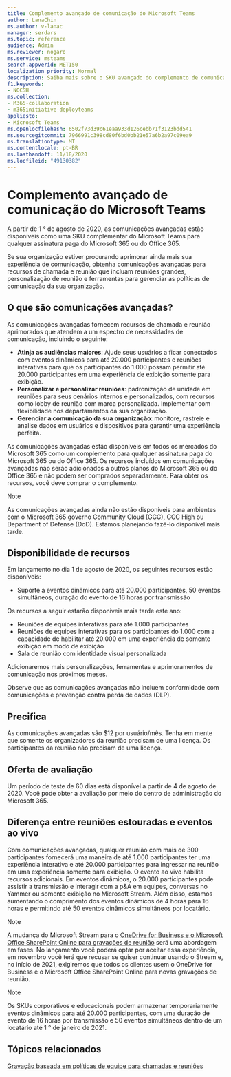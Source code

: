 ```yaml
---
title: Complemento avançado de comunicação do Microsoft Teams
author: LanaChin
ms.author: v-lanac
manager: serdars
ms.topic: reference
audience: Admin
ms.reviewer: nogaro
ms.service: msteams
search.appverid: MET150
localization_priority: Normal
description: Saiba mais sobre o SKU avançado do complemento de comunicação do Microsoft Teams.
f1.keywords:
- NOCSH
ms.collection:
- M365-collaboration
- m365initiative-deployteams
appliesto:
- Microsoft Teams
ms.openlocfilehash: 6502f73d39c61eaa933d126cebb71f3123bdd541
ms.sourcegitcommit: 7966991c398cd80f6bd0bb21e57a6b2a97c09ea9
ms.translationtype: MT
ms.contentlocale: pt-BR
ms.lasthandoff: 11/18/2020
ms.locfileid: "49130382"
---
```

# <a name="advanced-communications-add-on-for-microsoft-teams"></a>Complemento avançado de comunicação do Microsoft Teams

A partir de 1 ° de agosto de 2020, as comunicações avançadas estão disponíveis como uma SKU complementar do Microsoft Teams para qualquer assinatura paga do Microsoft 365 ou do Office 365.

Se sua organização estiver procurando aprimorar ainda mais sua experiência de comunicação, obtenha comunicações avançadas para recursos de chamada e reunião que incluam reuniões grandes, personalização de reunião e ferramentas para gerenciar as políticas de comunicação da sua organização.

## <a name="what-is-advanced-communications"></a>O que são comunicações avançadas?

As comunicações avançadas fornecem recursos de chamada e reunião aprimorados que atendem a um espectro de necessidades de comunicação, incluindo o seguinte:

- **Atinja as audiências maiores**: Ajude seus usuários a ficar conectados com eventos dinâmicos para até 20.000 participantes e reuniões interativas para que os participantes do 1.000 possam permitir até 20.000 participantes em uma experiência de exibição somente para exibição.
- **Personalizar e personalizar reuniões**: padronização de unidade em reuniões para seus cenários internos e personalizados, com recursos como lobby de reunião com marca personalizada. Implementar com flexibilidade nos departamentos da sua organização. 
- **Gerenciar a comunicação da sua organização**: monitore, rastreie e analise dados em usuários e dispositivos para garantir uma experiência perfeita.

As comunicações avançadas estão disponíveis em todos os mercados do Microsoft 365 como um complemento para qualquer assinatura paga do Microsoft 365 ou do Office 365. Os recursos incluídos em comunicações avançadas não serão adicionados a outros planos do Microsoft 365 ou do Office 365 e não podem ser comprados separadamente. Para obter os recursos, você deve comprar o complemento.

> [!NOTE]
> As comunicações avançadas ainda não estão disponíveis para ambientes com o Microsoft 365 governo Community Cloud (GCC), GCC High ou Department of Defense (DoD). Estamos planejando fazê-lo disponível mais tarde.

## <a name="feature-availability"></a>Disponibilidade de recursos

Em lançamento no dia 1 de agosto de 2020, os seguintes recursos estão disponíveis:

- Suporte a eventos dinâmicos para até 20.000 participantes, 50 eventos simultâneos, duração do evento de 16 horas por transmissão

Os recursos a seguir estarão disponíveis mais tarde este ano:

- Reuniões de equipes interativas para até 1.000 participantes
- Reuniões de equipes interativas para os participantes do 1.000 com a capacidade de habilitar até 20.000 em uma experiência de somente exibição em modo de exibição
- Sala de reunião com identidade visual personalizada

Adicionaremos mais personalizações, ferramentas e aprimoramentos de comunicação nos próximos meses. 

Observe que as comunicações avançadas não incluem conformidade com comunicações e prevenção contra perda de dados (DLP).

## <a name="pricing"></a>Precifica

As comunicações avançadas são $12 por usuário/mês. Tenha em mente que somente os organizadores da reunião precisam de uma licença. Os participantes da reunião não precisam de uma licença.

## <a name="trial-offer"></a>Oferta de avaliação

Um período de teste de 60 dias está disponível a partir de 4 de agosto de 2020. Você pode obter a avaliação por meio do centro de administração do Microsoft 365.

## <a name="difference-between-overflow-meetings-and-live-events"></a>Diferença entre reuniões estouradas e eventos ao vivo

Com comunicações avançadas, qualquer reunião com mais de 300 participantes fornecerá uma maneira de até 1.000 participantes ter uma experiência interativa e até 20.000 participantes para ingressar na reunião em uma experiência somente para exibição. O evento ao vivo habilita recursos adicionais. Em eventos dinâmicos, o 20.000 participantes pode assistir a transmissão e interagir com a p&A em equipes, conversas no Yammer ou somente exibição no Microsoft Stream. Além disso, estamos aumentando o comprimento dos eventos dinâmicos de 4 horas para 16 horas e permitindo até 50 eventos dinâmicos simultâneos por locatário. 

>[!Note]
> A mudança do Microsoft Stream para o [OneDrive for Business e o Microsoft Office SharePoint Online para gravações de reunião](../tmr-meeting-recording-change.md) será uma abordagem em fases. No lançamento você poderá optar por aceitar essa experiência, em novembro você terá que recusar se quiser continuar usando o Stream e, no início de 2021, exigiremos que todos os clientes usem o OneDrive for Business e o Microsoft Office SharePoint Online para novas gravações de reunião.

> [!NOTE]
> Os SKUs corporativos e educacionais podem armazenar temporariamente eventos dinâmicos para até 20.000 participantes, com uma duração de evento de 16 horas por transmissão e 50 eventos simultâneos dentro de um locatário até 1 ° de janeiro de 2021.

## <a name="related-topics"></a>Tópicos relacionados

[Gravação baseada em políticas de equipe para chamadas e reuniões](https://docs.microsoft.com/MicrosoftTeams/teams-recording-policy)
